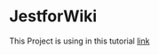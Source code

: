 # JestforWiki
This Project is using in this tutorial [link](https://github.com/nexusbr/iotNodeJS/wiki/Jest-Testes-unit%C3%A1rios-e-de-integra%C3%A7%C3%A3o.)

